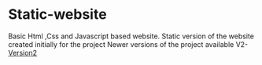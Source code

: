 # Static-website
Basic Html ,Css and Javascript based website.
Static version of the website created initially for the project
Newer  versions of the project available
V2-<a href="https://github.com/sameersingh95/PHP-Website">Version2</a>
